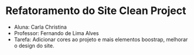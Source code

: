 # Refatoramento do Site Clean Project
- Aluna: Carla Christina
- Professor: Fernando de Lima Alves
- Tarefa: Adicionar cores ao projeto e mais elementos boostrap, melhorar o design do site.
